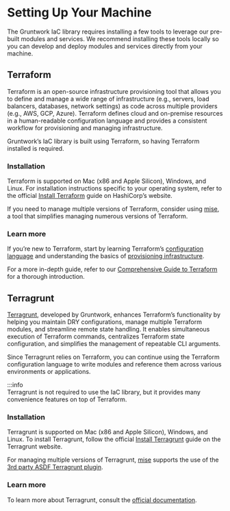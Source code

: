 # Setting Up Your Machine  

The Gruntwork IaC library requires installing a few tools to leverage our pre-built modules and services. We recommend installing these tools locally so you can develop and deploy modules and services directly from your machine.  

## Terraform  

Terraform is an open-source infrastructure provisioning tool that allows you to define and manage a wide range of infrastructure (e.g., servers, load balancers, databases, network settings) as code across multiple providers (e.g., AWS, GCP, Azure). Terraform defines cloud and on-premise resources in a human-readable configuration language and provides a consistent workflow for provisioning and managing infrastructure.  

Gruntwork’s IaC library is built using Terraform, so having Terraform installed is required.

### Installation  

Terraform is supported on Mac (x86 and Apple Silicon), Windows, and Linux. For installation instructions specific to your operating system, refer to the official [Install Terraform](https://developer.hashicorp.com/terraform/tutorials/aws-get-started/install-cli#install-cli) guide on HashiCorp’s website.  

If you need to manage multiple versions of Terraform, consider using [mise](https://github.com/jdx/mise), a tool that simplifies managing numerous versions of Terraform.  

### Learn more  

If you’re new to Terraform, start by learning Terraform’s [configuration language](https://developer.hashicorp.com/terraform/language) and understanding the basics of [provisioning infrastructure](https://developer.hashicorp.com/terraform/cli/run).  

For a more in-depth guide, refer to our [Comprehensive Guide to Terraform](https://blog.gruntwork.io/a-comprehensive-guide-to-terraform-b3d32832baca) for a thorough introduction.  

## Terragrunt  

[Terragrunt](https://terragrunt.gruntwork.io), developed by Gruntwork, enhances Terraform’s functionality by helping you maintain DRY configurations, manage multiple Terraform modules, and streamline remote state handling. It enables simultaneous execution of Terraform commands, centralizes Terraform state configuration, and simplifies the management of repeatable CLI arguments.

Since Terragrunt relies on Terraform, you can continue using the Terraform configuration language to write modules and reference them across various environments or applications.  

:::info  
Terragrunt is not required to use the IaC library, but it provides many convenience features on top of Terraform.  

### Installation  

Terragrunt is supported on Mac (x86 and Apple Silicon), Windows, and Linux. To install Terragrunt, follow the official [Install Terragrunt](https://terragrunt.gruntwork.io/docs/getting-started/install/) guide on the Terragrunt website.  

For managing multiple versions of Terragrunt, [mise](https://github.com/jdx/mise) supports the use of the [3rd party ASDF Terragrunt plugin](https://github.com/lotia/asdf-terragrunt).  

### Learn more  

To learn more about Terragrunt, consult the [official documentation](https://terragrunt.gruntwork.io/docs/).  
